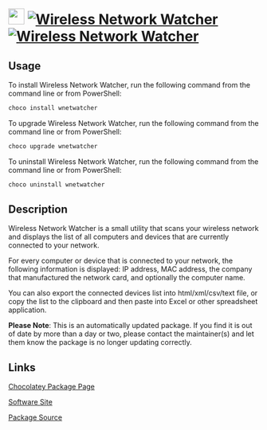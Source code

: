 ﻿# <img src="https://cdn.jsdelivr.net/gh/mkevenaar/chocolatey-packages@72d4273ca59988b456ffc543827642170797aeef/icons/wnetwatcher.png" width="32" height="32"/> [![Wireless Network Watcher](https://img.shields.io/chocolatey/v/wnetwatcher.svg?label=Wireless+Network+Watcher)](https://chocolatey.org/packages/wnetwatcher) [![Wireless Network Watcher](https://img.shields.io/chocolatey/dt/wnetwatcher.svg)](https://chocolatey.org/packages/wnetwatcher)

## Usage

To install Wireless Network Watcher, run the following command from the command line or from PowerShell:

```powershell
choco install wnetwatcher
```

To upgrade Wireless Network Watcher, run the following command from the command line or from PowerShell:

```powershell
choco upgrade wnetwatcher
```

To uninstall Wireless Network Watcher, run the following command from the command line or from PowerShell:

```powershell
choco uninstall wnetwatcher
```

## Description

Wireless Network Watcher is a small utility that scans your wireless network and displays the list of all computers and devices that are currently connected to your network.

For every computer or device that is connected to your network, the following information is displayed: IP address, MAC address, the company that manufactured the network card, and optionally the computer name.

You can also export the connected devices list into html/xml/csv/text file, or copy the list to the clipboard and then paste into Excel or other spreadsheet application.

**Please Note**: This is an automatically updated package. If you find it is
out of date by more than a day or two, please contact the maintainer(s) and
let them know the package is no longer updating correctly.


## Links

[Chocolatey Package Page](https://chocolatey.org/packages/wnetwatcher)

[Software Site](http://www.nirsoft.net/utils/wireless_network_watcher.html)

[Package Source](https://github.com/mkevenaar/chocolatey-packages/tree/master/automatic/wnetwatcher)

